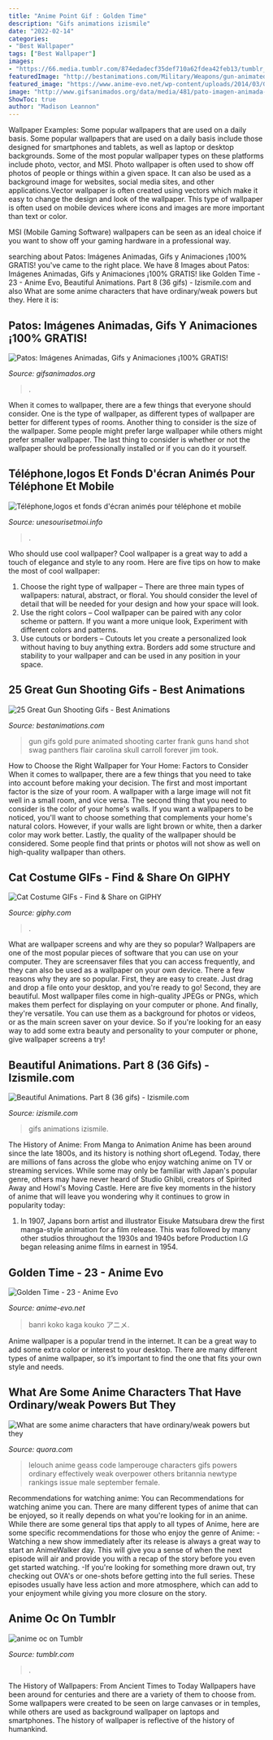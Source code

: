 ```yaml
---
title: "Anime Point Gif : Golden Time"
description: "Gifs animations izismile"
date: "2022-02-14"
categories:
- "Best Wallpaper"
tags: ["Best Wallpaper"]
images:
- "https://66.media.tumblr.com/874edadecf35def710a62fdea42feb13/tumblr_ooe7bash5B1rvpo60o1_500.jpg"
featuredImage: "http://bestanimations.com/Military/Weapons/gun-animated-gif-15.gif"
featured_image: "https://www.anime-evo.net/wp-content/uploads/2014/03/Golden_23_5.jpg"
image: "http://www.gifsanimados.org/data/media/481/pato-imagen-animada-0005.gif"
ShowToc: true
author: "Madison Leannon"
---
```



Wallpaper Examples: Some popular wallpapers that are used on a daily basis.
Some popular wallpapers that are used on a daily basis include those designed for smartphones and tablets, as well as laptop or desktop backgrounds. Some of the most popular wallpaper types on these platforms include photo, vector, and MSI. 
Photo wallpaper is often used to show off photos of people or things within a given space. It can also be used as a background image for websites, social media sites, and other applications.Vector wallpaper is often created using vectors which make it easy to change the design and look of the wallpaper. This type of wallpaper is often used on mobile devices where icons and images are more important than text or color. 

MSI (Mobile Gaming Software) wallpapers can be seen as an ideal choice if you want to show off your gaming hardware in a professional way.

	

		
searching about Patos: Imágenes Animadas, Gifs y Animaciones ¡100% GRATIS! you've came to the right place. We have 8 Images about Patos: Imágenes Animadas, Gifs y Animaciones ¡100% GRATIS! like Golden Time - 23 - Anime Evo, Beautiful Animations. Part 8 (36 gifs) - Izismile.com and also What are some anime characters that have ordinary/weak powers but they. Here it is:
		
    
## Patos: Imágenes Animadas, Gifs Y Animaciones ¡100% GRATIS!

<img loading=lazy src="http://www.gifsanimados.org/data/media/481/pato-imagen-animada-0005.gif" onerror="this.onerror=null;this.src='https://tse3.mm.bing.net/th?id=OIP.nnXoeude9JxJxH7q3Mcb0AHaDW&amp;pid=15.1';" alt="Patos: Imágenes Animadas, Gifs y Animaciones ¡100% GRATIS!">

_Source: gifsanimados.org_

>. 

	

When it comes to wallpaper, there are a few things that everyone should consider. One is the type of wallpaper, as different types of wallpaper are better for different types of rooms. Another thing to consider is the size of the wallpaper. Some people might prefer large wallpaper while others might prefer smaller wallpaper. The last thing to consider is whether or not the wallpaper should be professionally installed or if you can do it yourself.

    
## Téléphone,logos Et Fonds D&#039;écran Animés Pour Téléphone Et Mobile

<img loading=lazy src="http://www.unesourisetmoi.info/t/galeries/076/fond-ecran-anime-portable-telephone_128.gif" onerror="this.onerror=null;this.src='https://tse1.mm.bing.net/th?id=OIP.gD6cjVTOq9aOVhuuL0HaHgAAAA&amp;pid=15.1';" alt="Téléphone,logos et fonds d&#039;écran animés pour téléphone et mobile">

_Source: unesourisetmoi.info_

>. 

	

Who should use cool wallpaper?
Cool wallpaper is a great way to add a touch of elegance and style to any room. Here are five tips on how to make the most of cool wallpaper: 
1) Choose the right type of wallpaper – There are three main types of wallpapers: natural, abstract, or floral. You should consider the level of detail that will be needed for your design and how your space will look. 
2) Use the right colors – Cool wallpaper can be paired with any color scheme or pattern. If you want a more unique look, Experiment with different colors and patterns. 
3) Use cutouts or borders – Cutouts let you create a personalized look without having to buy anything extra. Borders add some structure and stability to your wallpaper and can be used in any position in your space.

    
## 25 Great Gun Shooting Gifs - Best Animations

<img loading=lazy src="http://bestanimations.com/Military/Weapons/gun-animated-gif-15.gif" onerror="this.onerror=null;this.src='https://tse1.mm.bing.net/th?id=OIP.V4fD6fiYWWU4YLxDbqF5aQHaDL&amp;pid=15.1';" alt="25 Great Gun Shooting Gifs - Best Animations">

_Source: bestanimations.com_

>gun gifs gold pure animated shooting carter frank guns hand shot swag panthers flair carolina skull carroll forever jim took. 

	

How to Choose the Right Wallpaper for Your Home: Factors to Consider
When it comes to wallpaper, there are a few things that you need to take into account before making your decision. The first and most important factor is the size of your room. A wallpaper with a large image will not fit well in a small room, and vice versa. 
The second thing that you need to consider is the color of your home's walls. If you want a wallpapers to be noticed, you'll want to choose something that complements your home's natural colors. However, if your walls are light brown or white, then a darker color may work better. 
Lastly, the quality of the wallpaper should be considered. Some people find that prints or photos will not show as well on high-quality wallpaper than others.

    
## Cat Costume GIFs - Find &amp; Share On GIPHY

<img loading=lazy src="https://media.giphy.com/media/5sjuB6GJmWu4w/giphy.gif" onerror="this.onerror=null;this.src='https://tse2.mm.bing.net/th?id=OIP.MQ90vERUOeeNdB1gjVUx4AHaEc&amp;pid=15.1';" alt="Cat Costume GIFs - Find &amp; Share on GIPHY">

_Source: giphy.com_

>. 

	

What are wallpaper screens and why are they so popular?
Wallpapers are one of the most popular pieces of software that you can use on your computer. They are screensaver files that you can access frequently, and they can also be used as a wallpaper on your own device. There a few reasons why they are so popular. First, they are easy to create. Just drag and drop a file onto your desktop, and you're ready to go! Second, they are beautiful. Most wallpaper files come in high-quality JPEGs or PNGs, which makes them perfect for displaying on your computer or phone. And finally, they're versatile. You can use them as a background for photos or videos, or as the main screen saver on your device. So if you're looking for an easy way to add some extra beauty and personality to your computer or phone, give wallpaper screens a try!

    
## Beautiful Animations. Part 8 (36 Gifs) - Izismile.com

<img loading=lazy src="http://img.izismile.com/img/img5/20120302/1000/beautiful_animations_part_8_05.gif" onerror="this.onerror=null;this.src='https://tse4.mm.bing.net/th?id=OIP.WJrm4nK7i-Jzby-6ET9C0wHaEK&amp;pid=15.1';" alt="Beautiful Animations. Part 8 (36 gifs) - Izismile.com">

_Source: izismile.com_

>gifs animations izismile. 

	

The History of Anime: From Manga to Animation
Anime has been around since the late 1800s, and its history is nothing short ofLegend. Today, there are millions of fans across the globe who enjoy watching anime on TV or streaming services. While some may only be familiar with Japan's popular genre, others may have never heard of Studio Ghibli, creators of Spirited Away and Howl's Moving Castle. Here are five key moments in the history of anime that will leave you wondering why it continues to grow in popularity today:
1) In 1907, Japans born artist and illustrator Eisuke Matsubara drew the first manga-style animation for a film release. This was followed by many other studios throughout the 1930s and 1940s before Production I.G began releasing anime films in earnest in 1954.

    
## Golden Time - 23 - Anime Evo

<img loading=lazy src="https://www.anime-evo.net/wp-content/uploads/2014/03/Golden_23_5.jpg" onerror="this.onerror=null;this.src='https://tse3.mm.bing.net/th?id=OIP.uGhCYhBUJdOuKFDhJn2V-AHaEK&amp;pid=15.1';" alt="Golden Time - 23 - Anime Evo">

_Source: anime-evo.net_

>banri koko kaga kouko アニメ. 

	

Anime wallpaper is a popular trend in the internet. It can be a great way to add some extra color or interest to your desktop. There are many different types of anime wallpaper, so it’s important to find the one that fits your own style and needs.

    
## What Are Some Anime Characters That Have Ordinary/weak Powers But They

<img loading=lazy src="https://qph.fs.quoracdn.net/main-qimg-41d2dacfc68e73e77f49895b18e61df3" onerror="this.onerror=null;this.src='https://tse1.mm.bing.net/th?id=OIP.QdLaz8aOc-d_SYlbGOYd8wHaEK&amp;pid=15.1';" alt="What are some anime characters that have ordinary/weak powers but they">

_Source: quora.com_

>lelouch anime geass code lamperouge characters gifs powers ordinary effectively weak overpower others britannia newtype rankings issue male september female. 

	

Recommendations for watching anime: You can
Recommendations for watching anime you can. There are many different types of anime that can be enjoyed, so it really depends on what you're looking for in an anime. While there are some general tips that apply to all types of Anime, here are some specific recommendations for those who enjoy the genre of Anime: 
-Watching a new show immediately after its release is always a great way to start an AnimeWalker day. This will give you a sense of when the next episode will air and provide you with a recap of the story before you even get started watching. 
-If you're looking for something more drawn out, try checking out OVA's or one-shots before getting into the full series. These episodes usually have less action and more atmosphere, which can add to your enjoyment while giving you more closure on the story.

    
## Anime Oc On Tumblr

<img loading=lazy src="https://66.media.tumblr.com/874edadecf35def710a62fdea42feb13/tumblr_ooe7bash5B1rvpo60o1_500.jpg" onerror="this.onerror=null;this.src='https://tse1.mm.bing.net/th?id=OIP.OOgdp5wlQH-0FfgPMJXiXAHaKi&amp;pid=15.1';" alt="anime oc on Tumblr">

_Source: tumblr.com_

>. 

	

The History of Wallpapers: From Ancient Times to Today
Wallpapers have been around for centuries and there are a variety of them to choose from. Some wallpapers were created to be seen on large canvases or in temples, while others are used as background wallpaper on laptops and smartphones. The history of wallpaper is reflective of the history of humankind.

